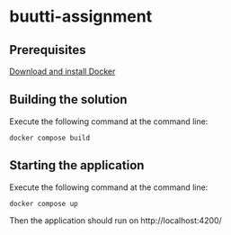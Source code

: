 # buutti-assignment

## Prerequisites
[Download and install Docker](https://www.docker.com/)

## Building the solution
Execute the following command at the command line:
```
docker compose build
```

## Starting the application
Execute the following command at the command line:
```
docker compose up
```

Then the application should run on http://localhost:4200/